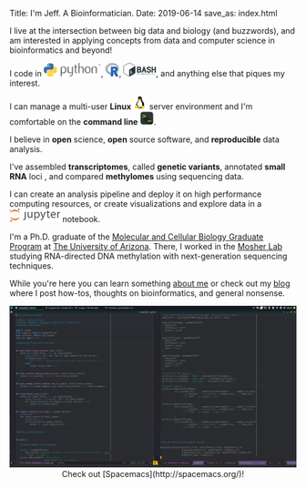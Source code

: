 Title: I'm Jeff. A Bioinformatician.
Date: 2019-06-14
save_as: index.html

I live at the intersection between big data and biology (and buzzwords), and am
interested in applying concepts from data and computer science in bioinformatics
and beyond!

<i class="fas fa-code" style="width:24px;height:24px;"></i>
I code in <img src="/images/Python-Logo.png" alt="Python" style="width:100px;height:24px;">,
<img src="/images/Rlogo.png" alt="R Logo" style="width:24px;height:24px;">,
<img src="/images/BASH_logo-transparent-bg-color.png" alt="R Logo" style="width:57px;height:24px;">,
and anything else that piques my interest.

<i class="fas fa-server" style="width:24px;height:24px;"></i> I can manage a
multi-user **Linux** <img src="/images/OS-Linux-icon.png" style="width:24px;height:24px;">
server environment and I'm comfortable on the **command line**
<img src="/images/terminal_icon.png" style="width:24px;height:24px;">.

<i class="fas fa-flask" style="width:24px;height:24px;"></i> I believe in
**open** science, **open** source software, and **reproducible** data analysis.

<i class="fas fa-dna" style="width:24px;height:24px;"></i>  I've assembled
**transcriptomes**, called **genetic variants**, annotated **small RNA** loci
, and compared **methylomes** using sequencing data.

<i class="fas fa-project-diagram" style="width:24px;height:24px;"></i> I can
create an analysis pipeline and deploy it on high performance computing
resources, or create visualizations and explore data in a
<img src="/images/jupyter_logo.png" alt="Jupyter" style="width:89px;height:24px;">
notebook.

<i class="fas fa-user-graduate" style="width:24px;height:24px;"></i> I'm a Ph.D.
graduate of the [Molecular and Cellular Biology Graduate Program](http://http://bmcb.biology.arizona.edu/)
at [The University of Arizona](https://www.arizona.edu/). There, I worked in the
[Mosher Lab](https://cals.arizona.edu/research/mosherlab/Mosher_Lab/Home.html)
studying RNA-directed DNA methylation with next-generation sequencing techniques. 

While you're here you can learn something [about me](/pages/about.html) or check
out my [blog](/blog.html) where I post how-tos, thoughts on bioinformatics,
and general nonsense.

<center>
<img src="/images/doin_work.png" alt="Check Out Spacemacs!">
Check out [Spacemacs](http://spacemacs.org/)!
</center>
